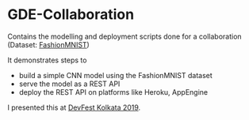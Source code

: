 # GDE-Collaboration
Contains the modelling and deployment scripts done for a collaboration (Dataset: [FashionMNIST](https://github.com/zalandoresearch/fashion-mnist))

It demonstrates steps to
- build a simple CNN model using the FashionMNIST dataset
- serve the model as a REST API
- deploy the REST API on platforms like Heroku, AppEngine

I presented this at [DevFest Kolkata 2019](devfest.gdgkolkata.org/speakers).  

